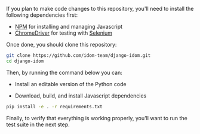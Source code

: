 If you plan to make code changes to this repository, you'll need to install the following dependencies first:

- [NPM](https://docs.npmjs.com/try-the-latest-stable-version-of-npm) for
  installing and managing Javascript
- [ChromeDriver](https://chromedriver.chromium.org/downloads) for testing with
  [Selenium](https://www.seleniumhq.org/)

Once done, you should clone this repository:

```bash
git clone https://github.com/idom-team/django-idom.git
cd django-idom
```

Then, by running the command below you can:

- Install an editable version of the Python code

- Download, build, and install Javascript dependencies

```bash
pip install -e . -r requirements.txt
```

Finally, to verify that everything is working properly, you'll want to run the test suite in the next step.